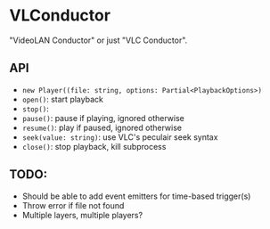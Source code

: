 # VLConductor

"VideoLAN Conductor" or just "VLC Conductor".

## API

- `new Player((file: string, options: Partial<PlaybackOptions>)`
- `open()`: start playback
- `stop()`:
- `pause()`: pause if playing, ignored otherwise
- `resume()`: play if paused, ignored otherwise
- `seek(value: string)`: use VLC's peculair seek syntax
- `close()`: stop playback, kill subprocess

## TODO:

- Should be able to add event emitters for time-based trigger(s)
- Throw error if file not found
- Multiple layers, multiple players?
